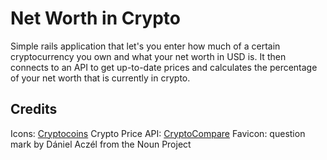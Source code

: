 # Net Worth in Crypto

Simple rails application that let's you enter how much of a certain cryptocurrency you own and what your net worth in USD is. It then connects to an API to get up-to-date prices and calculates the percentage of your net worth that is currently in crypto.

## Credits

Icons: [Cryptocoins](https://github.com/allienworks/cryptocoins)
Crypto Price API: [CryptoCompare](https://www.cryptocompare.com/api/)
Favicon: question mark by Dániel Aczél from the Noun Project
